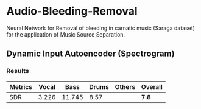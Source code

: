 # Audio-Bleeding-Removal
Neural Network for Removal of bleeding in carnatic music (Saraga dataset) for the application of Music Source Separation.

## Dynamic Input Autoencoder (Spectrogram)
### Results
| Metrics | Vocal | Bass | Drums | Others | Overall |
|------|-----|-----|-----|-----|-----|
|SDR| 3.226 | 11.745 | 8.57 | | __7.8__ |
